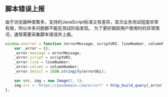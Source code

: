 
## 脚本错误上报

由于浏览器种类繁多，支持的JavaScript标准又有差异，其次业务测试程度非常有限，所以许多问题都不能在测试阶段发现。
为了更好跟踪用户使用时的异常情况，通常需要采集脚本错误并上报。

```javascript
window.onerror = function (errorMessage, scriptURI, lineNumber, columnNumber, errorObj) {
    var _error = {};
    _error.message = errorMessage;
    _error.script = scriptURI;
    _error.line = lineNumber;
    _error.column = columnNumber;
    _error.detail = JSON.stringify(errorObj);
    
    var src, img = new Image(1, 1);
    img.src = 'https://youdomain.com/error?' + http_build_query(_error);
};
```